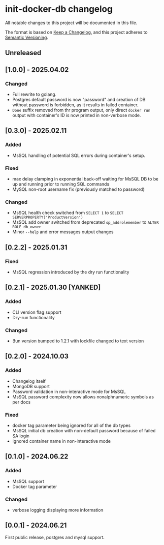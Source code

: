 # init-docker-db changelog

All notable changes to this project will be documented in this file.

The format is based on [Keep a Changelog](https://keepachangelog.com/en/1.1.0/),
and this project adheres to [Semantic Versioning](https://semver.org/spec/v2.0.0.html).

## Unreleased

## [1.0.0] - 2025.04.02

### Changed

- Full rewrite to golang.
- Postgres default password is now "password" and creation of DB without password
  is forbidden, as it results in failed container.
- `Done` suffix removed from thr program output, only direct `docker run`
  output with container's ID is now printed in non-verbose mode.

## [0.3.0] - 2025.02.11

### Added

- MsSQL handling of potential SQL errors during container's setup.

### Fixed

- max delay clamping in exponential back-off waiting for MsSQL DB to be up and running prior to running SQL commands
- MySQL non-root username fix (previously matched to password)

### Changed

- MsSQL health check switched from `SELECT 1` to `SELECT SERVERPROPERTY('ProductVersion')`
- MsSQL add owner switched from deprecated `sp_addrolemember` to `ALTER ROLE db_owner`
- Minor `--help` and error messages output changes

## [0.2.2] - 2025.01.31

### Fixed

- MsSQL regression introduced by the dry run functionality

## [0.2.1] - 2025.01.30 [YANKED]

### Added

- CLI version flag support
- Dry-run functionality

### Changed

- Bun version bumped to 1.2.1 with lockfile changed to text version

## [0.2.0] - 2024.10.03

### Added

- Changelog itself
- MongoDB support
- Password validation in non-interactive mode for MsSQL
- MsSQL password complexity now allows nonalphnumeric symbols as per docs

### Fixed

- docker tag parameter being ignored for all of the db types
- MsSQL initial db creation with non-default password because of failed SA login
- Ignored container name in non-interactive mode

## [0.1.0] - 2024.06.22

### Added

- MsSQL support
- Docker tag parameter

### Changed

- verbose logging displaying more information

## [0.0.1] - 2024.06.21

First public release, postgres and mysql support.
